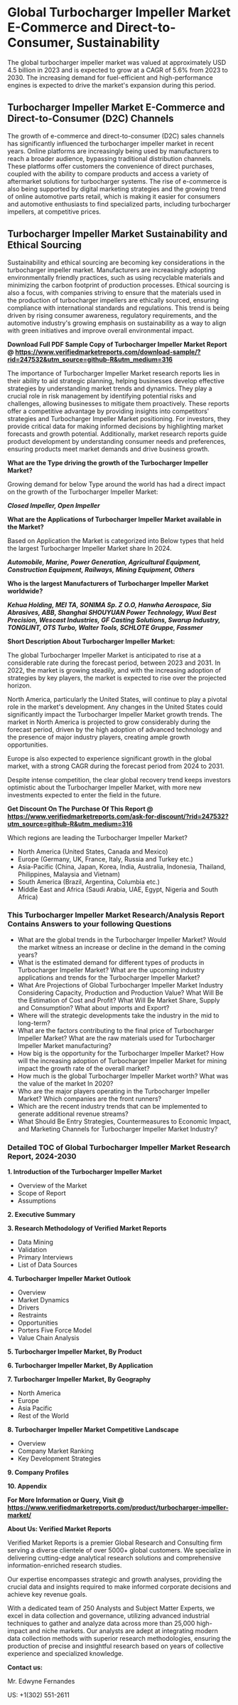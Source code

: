 <h1>Global Turbocharger Impeller Market E-Commerce and Direct-to-Consumer, Sustainability</h1><p class=""><p>The global turbocharger impeller market was valued at approximately USD 4.5 billion in 2023 and is expected to grow at a CAGR of 5.6% from 2023 to 2030. The increasing demand for fuel-efficient and high-performance engines is expected to drive the market's expansion during this period.</p><h2>Turbocharger Impeller Market E-Commerce and Direct-to-Consumer (D2C) Channels</h2><p>The growth of e-commerce and direct-to-consumer (D2C) sales channels has significantly influenced the turbocharger impeller market in recent years. Online platforms are increasingly being used by manufacturers to reach a broader audience, bypassing traditional distribution channels. These platforms offer customers the convenience of direct purchases, coupled with the ability to compare products and access a variety of aftermarket solutions for turbocharger systems. The rise of e-commerce is also being supported by digital marketing strategies and the growing trend of online automotive parts retail, which is making it easier for consumers and automotive enthusiasts to find specialized parts, including turbocharger impellers, at competitive prices.</p><h2>Turbocharger Impeller Market Sustainability and Ethical Sourcing</h2><p>Sustainability and ethical sourcing are becoming key considerations in the turbocharger impeller market. Manufacturers are increasingly adopting environmentally friendly practices, such as using recyclable materials and minimizing the carbon footprint of production processes. Ethical sourcing is also a focus, with companies striving to ensure that the materials used in the production of turbocharger impellers are ethically sourced, ensuring compliance with international standards and regulations. This trend is being driven by rising consumer awareness, regulatory requirements, and the automotive industry's growing emphasis on sustainability as a way to align with green initiatives and improve overall environmental impact.</p></p><p class=""><strong>Download Full PDF Sample Copy of Turbocharger Impeller Market Report @ <a href="https://www.verifiedmarketreports.com/download-sample/?rid=247532&utm_source=github-R&utm_medium=316" target="_blank">https://www.verifiedmarketreports.com/download-sample/?rid=247532&utm_source=github-R&utm_medium=316</a></strong></p><p>The importance of&nbsp;Turbocharger Impeller Market research reports lies in their ability to aid strategic planning, helping businesses develop effective strategies by understanding market trends and dynamics. They play a crucial role in risk management by identifying potential risks and challenges, allowing businesses to mitigate them proactively. These reports offer a competitive advantage by providing insights into competitors' strategies and Turbocharger Impeller Market positioning. For investors, they provide critical data for making informed decisions by highlighting market forecasts and growth potential. Additionally, market research reports guide product development by understanding consumer needs and preferences, ensuring products meet market demands and drive business growth.</p><p><strong>What are the&nbsp;Type driving the growth of the Turbocharger Impeller Market?</strong></p><p id="" class="">Growing demand for below Type around the world has had a direct impact on the growth of the Turbocharger Impeller Market:</p><p class=""><em><strong>Closed Impeller, Open Impeller</strong></em></p><p class=""><strong>What are the&nbsp;Applications&nbsp;of Turbocharger Impeller Market available in the Market?</strong></p><p id="" class="">Based on Application the Market is categorized into Below types that held the largest Turbocharger Impeller Market share In 2024.</p><p class=""><em><strong>Automobile, Marine, Power Generation, Agricultural Equipment, Construction Equipment, Railways, Mining Equipment, Others</strong></em></p><p class=""><strong>Who is the largest Manufacturers of Turbocharger Impeller Market worldwide?</strong></p><p><em><strong>Kehua Holding, MEI TA, SONIMA Sp. Z O.O, Hanwha Aerospace, Sia Abrasives, ABB, Shanghai SHOUYUAN Power Technology, Wuxi Best Precision, Wescast Industries, GF Casting Solutions, Swarup Industry, TONGLINT, OTS Turbo, Walter Tools, SCHLOTE Gruppe, Fassmer</strong></em></p><p id="" class=""><strong>Short Description About Turbocharger Impeller Market:</strong></p><p>The global Turbocharger Impeller Market is anticipated to rise at a considerable rate during the forecast period, between 2023 and 2031. In 2022, the market is growing steadily, and with the increasing adoption of strategies by key players, the market is expected to rise over the projected horizon.</p><p>North America, particularly the United States, will continue to play a pivotal role in the market's development. Any changes in the United States could significantly impact the Turbocharger Impeller Market growth trends. The market in North America is projected to grow considerably during the forecast period, driven by the high adoption of advanced technology and the presence of major industry players, creating ample growth opportunities.</p><p>Europe is also expected to experience significant growth in the global market, with a strong CAGR during the forecast period from 2024 to 2031.</p><p>Despite intense competition, the clear global recovery trend keeps investors optimistic about the Turbocharger Impeller Market, with more new investments expected to enter the field in the future.</p><p id="" class=""><strong>Get Discount On The Purchase Of This Report @ <a href="https://www.verifiedmarketreports.com/ask-for-discount/?rid=247532?utm_source=github-R&utm_medium=316" target="_blank">https://www.verifiedmarketreports.com/ask-for-discount/?rid=247532?utm_source=github-R&utm_medium=316</a></strong></p><p class="">Which regions are leading the Turbocharger Impeller Market?</p><ul><li>North America (United States, Canada and Mexico)</li><li>Europe (Germany, UK, France, Italy, Russia and Turkey etc.)</li><li>Asia-Pacific (China, Japan, Korea, India, Australia, Indonesia, Thailand, Philippines, Malaysia and Vietnam)</li><li>South America (Brazil, Argentina, Columbia etc.)</li><li>Middle East and Africa (Saudi Arabia, UAE, Egypt, Nigeria and South Africa)</li></ul><h3 id="" class="">This Turbocharger Impeller Market Research/Analysis Report Contains Answers to your following Questions</h3><ul><li>What are the global trends in the Turbocharger Impeller Market? Would the market witness an increase or decline in the demand in the coming years?</li><li>What is the estimated demand for different types of products in Turbocharger Impeller Market? What are the upcoming industry applications and trends for the Turbocharger Impeller Market?</li><li>What Are Projections of Global Turbocharger Impeller Market Industry Considering Capacity, Production and Production Value? What Will Be the Estimation of Cost and Profit? What Will Be Market Share, Supply and Consumption? What about imports and Export?</li><li>Where will the strategic developments take the industry in the mid to long-term?</li><li>What are the factors contributing to the final price of Turbocharger Impeller Market? What are the raw materials used for Turbocharger Impeller Market manufacturing?</li><li>How big is the opportunity for the Turbocharger Impeller Market? How will the increasing adoption of Turbocharger Impeller Market for mining impact the growth rate of the overall market?</li><li>How much is the global Turbocharger Impeller Market worth? What was the value of the market In 2020?</li><li>Who are the major players operating in the Turbocharger Impeller Market? Which companies are the front runners?</li><li>Which are the recent industry trends that can be implemented to generate additional revenue streams?</li><li>What Should Be Entry Strategies, Countermeasures to Economic Impact, and Marketing Channels for Turbocharger Impeller Market Industry?</li></ul><h3 id="" class="">Detailed TOC of Global Turbocharger Impeller Market Research Report, 2024-2030</h3><p id="" class=""><strong>1. Introduction of the Turbocharger Impeller Market</strong></p><ul><li>Overview of the Market</li><li>Scope of Report</li><li>Assumptions</li></ul><p id="" class=""><strong>2. Executive Summary</strong></p><p id="" class=""><strong>3. Research Methodology of Verified Market Reports</strong></p><ul><li>Data Mining</li><li>Validation</li><li>Primary Interviews</li><li>List of Data Sources</li></ul><p id="" class=""><strong>4. Turbocharger Impeller Market Outlook</strong></p><ul><li>Overview</li><li>Market Dynamics</li><li>Drivers</li><li>Restraints</li><li>Opportunities</li><li>Porters Five Force Model</li><li>Value Chain Analysis</li></ul><p id="" class=""><strong>5. Turbocharger Impeller Market, By Product</strong></p><p id="" class=""><strong>6. Turbocharger Impeller Market, By Application</strong></p><p id="" class=""><strong>7. Turbocharger Impeller Market, By Geography</strong></p><ul><li>North America</li><li>Europe</li><li>Asia Pacific</li><li>Rest of the World</li></ul><p id="" class=""><strong>8. Turbocharger Impeller Market Competitive Landscape</strong></p><ul><li>Overview</li><li>Company Market Ranking</li><li>Key Development Strategies</li></ul><p id="" class=""><strong>9. Company Profiles</strong></p><p id="" class=""><strong>10. Appendix</strong></p><p id="" class=""><strong>For More Information or Query, Visit @ <a href="https://www.verifiedmarketreports.com/product/turbocharger-impeller-market/" target="_blank">https://www.verifiedmarketreports.com/product/turbocharger-impeller-market/</a></strong></p><p id="" class=""><strong>About Us: Verified Market Reports</strong></p><p id="" class="">Verified Market Reports is a premier Global Research and Consulting firm serving a diverse clientele of over 5000+ global customers. We specialize in delivering cutting-edge analytical research solutions and comprehensive information-enriched research studies.</p><p id="" class="">Our expertise encompasses strategic and growth analyses, providing the crucial data and insights required to make informed corporate decisions and achieve key revenue goals.</p><p id="" class="">With a dedicated team of 250 Analysts and Subject Matter Experts, we excel in data collection and governance, utilizing advanced industrial techniques to gather and analyze data across more than 25,000 high-impact and niche markets. Our analysts are adept at integrating modern data collection methods with superior research methodologies, ensuring the production of precise and insightful research based on years of collective experience and specialized knowledge.</p><p id="" class=""><strong>Contact us:</strong></p><p id="" class="">Mr. Edwyne Fernandes</p><p id="" class="">US: +1(302) 551-2611</p>